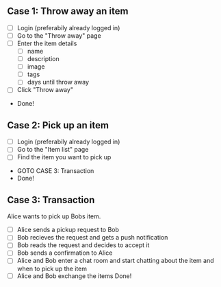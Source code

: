 ## Case 1: Throw away an item

- [ ] Login (preferabily already logged in)
- [ ] Go to the "Throw away" page
- [ ] Enter the item details
    - [ ] name
    - [ ] description
    - [ ] image
    - [ ] tags
    - [ ] days until throw away
- [ ] Click "Throw away"
- Done!

## Case 2: Pick up an item

- [ ] Login (preferabily already logged in)
- [ ] Go to the "Item list" page
- [ ] Find the item you want to pick up
- GOTO CASE 3: Transaction
- Done!

## Case 3: Transaction

Alice wants to pick up Bobs item.
- [ ] Alice sends a pickup request to Bob
- [ ] Bob recieves the request and gets a push notification
- [ ] Bob reads the request and decides to accept it
- [ ] Bob sends a confirmation to Alice
- [ ] Alice and Bob enter a chat room and start chatting about the item and when to pick up the item
- [ ] Alice and Bob exchange the items
Done!